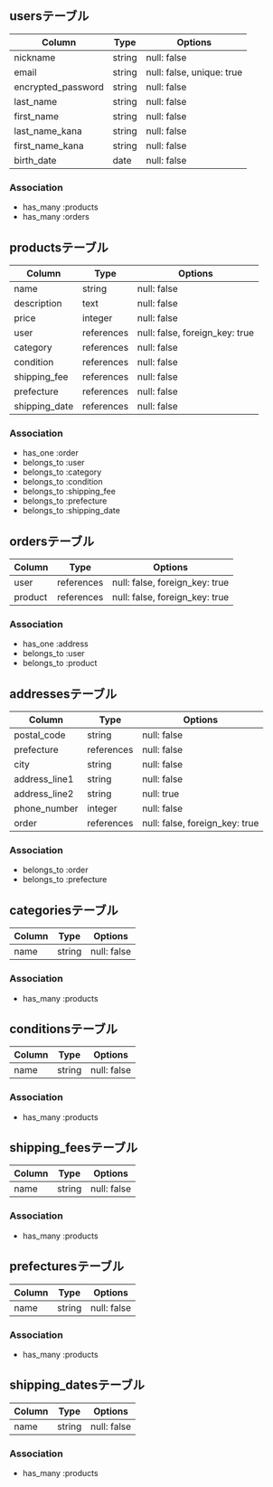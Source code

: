## usersテーブル

|Column                |Type    |Options                   |
|----------------------|--------|--------------------------|
|nickname              |string  |null: false               |
|email                 |string  |null: false, unique: true |
|encrypted_password    |string  |null: false               |
|last_name             |string  |null: false               |
|first_name            |string  |null: false               |
|last_name_kana        |string  |null: false               |
|first_name_kana       |string  |null: false               |
|birth_date            |date    |null: false               |

### Association
- has_many :products
- has_many :orders


## productsテーブル

|Column                |Type       |Options                        |
|----------------------|-----------|-------------------------------|
|name                  |string     |null: false                    |
|description           |text       |null: false                    |
|price                 |integer    |null: false                    |
|user                  |references |null: false, foreign_key: true |
|category              |references |null: false                    |
|condition             |references |null: false                    |
|shipping_fee          |references |null: false                    |
|prefecture            |references |null: false                    |
|shipping_date         |references |null: false                    |


### Association
- has_one :order
- belongs_to :user
- belongs_to :category
- belongs_to :condition
- belongs_to :shipping_fee
- belongs_to :prefecture
- belongs_to :shipping_date

## ordersテーブル

|Column         |Type       |Options                        |
|---------------|-----------|-------------------------------|
|user           |references |null: false, foreign_key: true |
|product        |references |null: false, foreign_key: true |

### Association
- has_one :address
- belongs_to :user
- belongs_to :product


## addressesテーブル

|Column         |Type       |Options                        |
|---------------|-----------|-------------------------------|
|postal_code    |string     |null: false                    |
|prefecture     |references |null: false                    |
|city           |string     |null: false                    |
|address_line1  |string     |null: false                    |
|address_line2  |string     |null: true                     |
|phone_number   |integer    |null: false                    |
|order          |references |null: false, foreign_key: true |

### Association
- belongs_to :order
- belongs_to :prefecture


## categoriesテーブル

|Column         |Type    |Options                       |
|---------------|--------|------------------------------|
|name           |string  |null: false                   |

### Association
- has_many :products


## conditionsテーブル

|Column         |Type    |Options                       |
|---------------|--------|------------------------------|
|name           |string  |null: false                   |

### Association
- has_many :products

## shipping_feesテーブル

|Column         |Type    |Options                       |
|---------------|--------|------------------------------|
|name           |string  |null: false                   |

### Association
- has_many :products


## prefecturesテーブル

|Column         |Type    |Options                       |
|---------------|--------|------------------------------|
|name           |string  |null: false                   |

### Association
- has_many :products


## shipping_datesテーブル

|Column         |Type    |Options                       |
|---------------|--------|------------------------------|
|name           |string  |null: false                   |

### Association
- has_many :products

## 